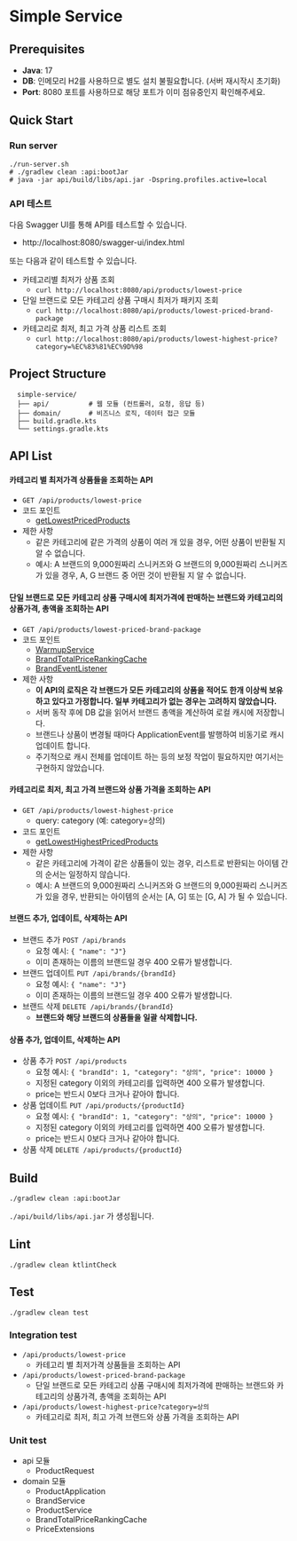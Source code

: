 # Simple Service

## Prerequisites
- **Java**: 17
- **DB**: 인메모리 H2를 사용하므로 별도 설치 불필요합니다. (서버 재시작시 초기화)
- **Port**: 8080 포트를 사용하므로 해당 포트가 이미 점유중인지 확인해주세요.

## Quick Start
### Run server
```shell
./run-server.sh
# ./gradlew clean :api:bootJar
# java -jar api/build/libs/api.jar -Dspring.profiles.active=local
```

### API 테스트
다음 Swagger UI를 통해 API를 테스트할 수 있습니다.
- http://localhost:8080/swagger-ui/index.html

또는 다음과 같이 테스트할 수 있습니다.
- 카테고리별 최저가 상품 조회
  - `curl http://localhost:8080/api/products/lowest-price`
- 단일 브랜드로 모든 카테고리 상품 구매시 최저가 패키지 조회
  - `curl http://localhost:8080/api/products/lowest-priced-brand-package`
- 카테고리로 최저, 최고 가격 상품 리스트 조회
  - `curl http://localhost:8080/api/products/lowest-highest-price?category=%EC%83%81%EC%9D%98`

## Project Structure
```
  simple-service/
  ├── api/          # 웹 모듈 (컨트롤러, 요청, 응답 등)
  ├── domain/       # 비즈니스 로직, 데이터 접근 모듈
  ├── build.gradle.kts
  └── settings.gradle.kts
```

## API List

#### 카테고리 별 최저가격 상품들을 조회하는 API
- `GET /api/products/lowest-price`
- 코드 포인트
  - [getLowestPricedProducts](./domain/src/main/kotlin/com/simple/domain/application/ProductApplication.kt#L24)
- 제한 사항
  - 같은 카테고리에 같은 가격의 상품이 여러 개 있을 경우, 어떤 상품이 반환될 지 알 수 없습니다.
  - 예시: A 브랜드의 9,000원짜리 스니커즈와 G 브랜드의 9,000원짜리 스니커즈가 있을 경우, A, G 브랜드 중 어떤 것이 반환될 지 알 수 없습니다.

#### 단일 브랜드로 모든 카테고리 상품 구매시에 최저가격에 판매하는 브랜드와 카테고리의 상품가격, 총액을 조회하는 API
- `GET /api/products/lowest-priced-brand-package`
- 코드 포인트
  - [WarmupService](./api/src/main/kotlin/com/simple/api/service/WarmupService.kt)
  - [BrandTotalPriceRankingCache](./domain/src/main/kotlin/com/simple/domain/cache/BrandTotalPriceRankingCache.kt)
  - [BrandEventListener](./domain/src/main/kotlin/com/simple/domain/event/BrandEventListener.kt)
- 제한 사항
  - **이 API의 로직은 각 브랜드가 모든 카테고리의 상품을 적어도 한개 이상씩 보유하고 있다고 가정합니다. 일부 카테고리가 없는 경우는 고려하지 않았습니다.**
  - 서버 동작 후에 DB 값을 읽어서 브랜드 총액을 계산하여 로컬 캐시에 저장합니다.
  - 브랜드나 상품이 변경될 때마다 ApplicationEvent를 발행하여 비동기로 캐시 업데이트 합니다.
  - 주기적으로 캐시 전체를 업데이트 하는 등의 보정 작업이 필요하지만 여기서는 구현하지 않았습니다.

#### 카테고리로 최저, 최고 가격 브랜드와 상품 가격을 조회하는 API
- `GET /api/products/lowest-highest-price`
  - query: category (예: category=상의)
- 코드 포인트
  - [getLowestHighestPricedProducts](./domain/src/main/kotlin/com/simple/domain/application/ProductApplication.kt#L35)
- 제한 사항
  - 같은 카테고리에 가격이 같은 상품들이 있는 경우, 리스트로 반환되는 아이템 간의 순서는 일정하지 않습니다.
  - 예시: A 브랜드의 9,000원짜리 스니커즈와 G 브랜드의 9,000원짜리 스니커즈가 있을 경우, 반환되는 아이템의 순서는 [A, G] 또는 [G, A] 가 될 수 있습니다.

#### 브랜드 추가, 업데이트, 삭제하는 API
- 브랜드 추가 `POST /api/brands`
  - 요청 예시: `{ "name": "J"}`
  - 이미 존재하는 이름의 브랜드일 경우 400 오류가 발생합니다.
- 브랜드 업데이트 `PUT /api/brands/{brandId}`
  - 요청 예시: `{ "name": "J"}`
  - 이미 존재하는 이름의 브랜드일 경우 400 오류가 발생합니다.
- 브랜드 삭제 `DELETE /api/brands/{brandId}`
  - **브랜드와 해당 브랜드의 상품들을 일괄 삭제합니다.**

#### 상품 추가, 업데이트, 삭제하는 API
- 상품 추가 `POST /api/products`
  - 요청 예시: `{ "brandId": 1, "category": "상의", "price": 10000 }`
  - 지정된 category 이외의 카테고리를 입력하면 400 오류가 발생합니다.
  - price는 반드시 0보다 크거나 같아야 합니다.
- 상품 업데이트 `PUT /api/products/{productId}`
  - 요청 예시: `{ "brandId": 1, "category": "상의", "price": 10000 }`
  - 지정된 category 이외의 카테고리를 입력하면 400 오류가 발생합니다.
  - price는 반드시 0보다 크거나 같아야 합니다.
- 상품 삭제 `DELETE /api/products/{productId}`

## Build
```shell
./gradlew clean :api:bootJar
```
`./api/build/libs/api.jar` 가 생성됩니다.

## Lint
```shell
./gradlew clean ktlintCheck
```

## Test
```shell
./gradlew clean test
```

### Integration test
- `/api/products/lowest-price`
  - 카테고리 별 최저가격 상품들을 조회하는 API
- `/api/products/lowest-priced-brand-package`
  - 단일 브랜드로 모든 카테고리 상품 구매시에 최저가격에 판매하는 브랜드와 카테고리의 상품가격, 총액을 조회하는 API
- `/api/products/lowest-highest-price?category=상의`
  - 카테고리로 최저, 최고 가격 브랜드와 상품 가격을 조회하는 API

### Unit test
- api 모듈
  - ProductRequest
- domain 모듈
  - ProductApplication
  - BrandService
  - ProductService
  - BrandTotalPriceRankingCache
  - PriceExtensions
